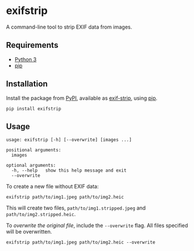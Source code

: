 # exifstrip

A command-line tool to strip EXIF data from images.

## Requirements

- [Python 3](https://python.org)
- [pip](https://packaging.python.org/tutorials/installing-packages/)

## Installation

Install the package from [PyPI](https://pypi.org), available as [exif-strip](https://pypi.org/project/exif-strip/), using [pip](https://packaging.python.org/tutorials/installing-packages/).

```shell
pip install exifstrip
```

## Usage

```shell
usage: exifstrip [-h] [--overwrite] [images ...]

positional arguments:
  images

optional arguments:
  -h, --help   show this help message and exit
  --overwrite
```

To create a new file without EXIF data:

```shell
exifstrip path/to/img1.jpeg path/to/img2.heic
```

This will create two files, `path/to/img1.stripped.jpeg` and `path/to/img2.stripped.heic`.

To *overwrite the original file*, include the `--overwrite` flag. All files specified will be overwritten.

```shell
exifstrip path/to/img1.jpeg path/to/img2.heic --overwrite
```
